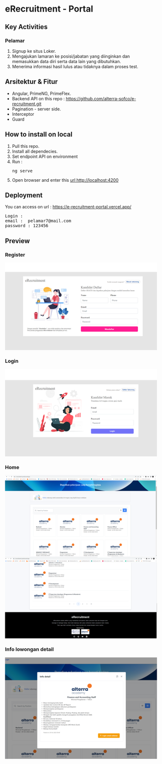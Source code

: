 # eRecruitment - Portal

## Key Activities

### **Pelamar**

1. Signup ke situs Loker.
2. Mengajukan lamaran ke posisi/jabatan yang diinginkan dan memasukkan data diri serta data lain yang dibutuhkan.
3. Menerima informasi hasil lulus atau tidaknya dalam proses test.

## Arsitektur & Fitur

- Angular, PrimeNG, PrimeFlex.
- Backend API on this repo : https://github.com/alterra-sofco/e-recruitment.git
- Pagination - server side.
- Interceptor
- Guard

## How to install on local

1. Pull this repo.
2. Install all dependecies.
3. Set endpoint API on environment
4. Run : <pre>ng serve</pre>
5. Open browser and enter this <a href="http://localhost:4200">url http://localhost:4200 </a>

## Deployment

You can access on url : https://e-recruitment-portal.vercel.app/
<pre>
Login :
email :  pelamar7@mail.com
password : 123456
</pre>

## Preview

### Register
<img src="registerPortal.png">

### Login
<img src="loginPortal.png">

### Home
<img src="portal1.png">
<br>
<img src="portal2.png">

### Info lowongan detail
<img src="jobDetail.png">
